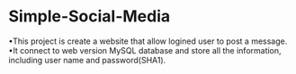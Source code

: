 # Simple-Social-Media
•This project is create a website that allow logined user to post a message.<br/>
•It connect to web version MySQL database and store all the information, including user name and password(SHA1).
